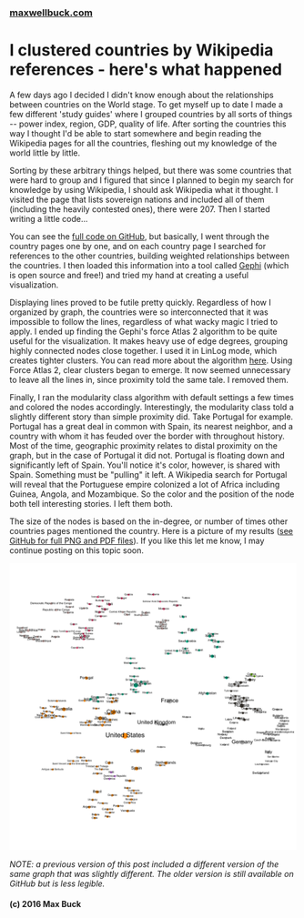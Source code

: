 ### [maxwellbuck.com](index.html)



# I clustered countries by Wikipedia references - here's what happened

A few days ago I decided I didn't know enough about the relationships between countries on the World stage.  To get myself up to date I made a few different 'study guides' where I grouped countries by all sorts of things -- power index, region, GDP, quality of life.  After sorting the countries this way I thought I'd be able to start somewhere and begin reading the Wikipedia pages for all the countries, fleshing out my knowledge of the world little by little.

Sorting by these arbitrary things helped, but there was some countries that were hard to group and I figured that since I planned to begin my search for knowledge by using Wikipedia, I should ask Wikipedia what it thought.  I visited the page that lists sovereign nations and included all of them (including the heavily contested ones),  there were 207.  Then I  started writing a little code...

You can see the [full code on GitHub](https://github.com/buckmaxwell/wiki-country-scrape), but basically, I went through the country pages one by one, and on each country page I searched for references to the other countries, building weighted relationships between the countries.  I then loaded this information into a tool called [Gephi](https://gephi.org/) (which is open source and free!) and tried my hand at creating a useful visualization.

Displaying lines proved to be futile pretty quickly. Regardless of how I organized by graph, the countries were so interconnected that it was impossible to follow the lines, regardless of what wacky magic I tried to apply.  I ended up finding the Gephi's force Atlas 2 algorithm to be quite useful for the visualization.  It makes heavy use of edge degrees, grouping highly connected nodes close together.  I used it in LinLog mode, which creates tighter clusters.  You can read more about the algorithm [here](https://github.com/gephi/gephi/wiki/Force-Atlas-2).  Using Force Atlas 2, clear clusters began to emerge.  It now seemed unnecessary to leave all the lines in, since proximity told the same tale.  I removed them.

Finally, I ran the modularity class algorithm with default settings a few times and colored the nodes accordingly.  Interestingly, the modularity class told a slightly different story than simple proximity did. Take Portugal for example.  Portugal has a great deal in common with Spain, its nearest neighbor, and a country with whom it has feuded over the border with throughout history.  Most of the time, geographic proximity relates to distal proximity on the graph, but in the case of Portugal it did not.  Portugal is floating down and significantly left of Spain.  You'll notice it's color, however, is shared with Spain.  Something must be "pulling" it left.    A Wikipedia search for Portugal will reveal that the Portuguese empire colonized a lot of Africa including Guinea, Angola, and Mozambique.  So the color and the position of the node both tell interesting stories.  I left them both.

The size of the nodes is based on the in-degree, or number of times other countries pages mentioned the country.  Here is a picture of my results ([see GitHub for full PNG and PDF files](https://github.com/buckmaxwell/wiki-country-scrape)). If you like this let me know, I may continue posting on this topic soon.

![The Final Product](../images/country-clusters-large-lables.png)

*NOTE: a previous version of this post included a different version of the same graph that was slightly different.  The older version is still available on GitHub but is less legible.*





#### (c) 2016 Max Buck